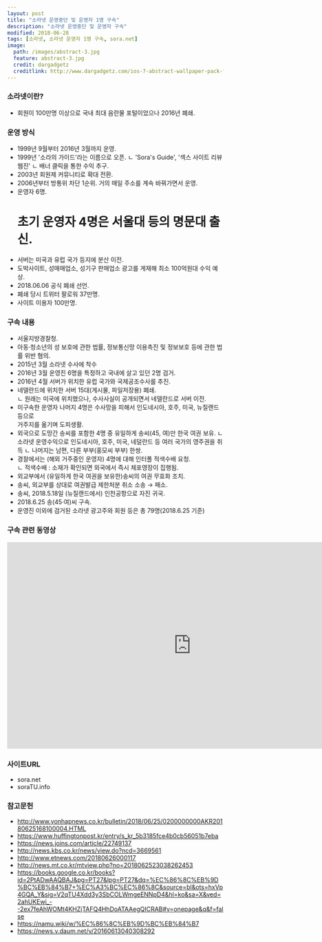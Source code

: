 ```yaml
---
layout: post
title: "소라넷 운영중단 및 운영자 1명 구속"
description: "소라넷 운영중단 및 운영자 구속"
modified: 2018-06-28
tags: [소라넷, 소라넷 운영자 1명 구속, sora.net]
image:
  path: /images/abstract-3.jpg
  feature: abstract-3.jpg
  credit: dargadgetz
  creditlink: http://www.dargadgetz.com/ios-7-abstract-wallpaper-pack-for-iphone-5-and-ipod-touch-retina/
---
```

### 소라넷이란?
  - 회원이 100만명 이상으로 국내 최대 음란물 포털이었으나 2016년 폐쇄.    

### 운영 방식
  - 1999년 9월부터 2016년 3월까지 운영.  
  - 1999년 '소라의 가이드'라는 이름으로 오픈.
    ㄴ 'Sora's Guide', '섹스 사이트 리뷰 웹진'
    ㄴ 배너 클릭을 통한 수익 추구.    
  - 2003년 회원제 커뮤니티로 확대 전환.  
  - 2006년부터 방통위 차단 1순위. 거의 매일 주소를 계속 바꿔가면서 운영.   
  - 운영자 6명.    
    # 초기 운영자 4명은 서울대 등의 명문대 출신.  
  - 서버는 미국과 유럽 국가 등지에 분산 이전.   
  - 도박사이트, 성매매업소, 성기구 판매업소 광고를 게재해 최소 100억원대 수익 예상.  
  - 2018.06.06 공식 폐쇄 선언.  
  - 폐쇄 당시 트위터 팔로워 37만명.  
  - 사이트 이용자 100만명.  


### 구속 내용
  - 서울지방경찰청.  
  - 아동·청소년의 성 보호에 관한 법률, 정보통신망 이용촉진 및 정보보호 등에 관한 법률 위반 혐의.  
  - 2015년 3월 소라넷 수사에 착수
  - 2016년 3월 운영진 6명을 특정하고 국내에 살고 있던 2명 검거.  
  - 2016년 4월 서버가 위치한 유럽 국가와 국제공조수사를 추진.  
  - 네델란드에 위치한 서버 15대(게시물, 파일저장용) 폐쇄.   
    ㄴ 원래는 미국에 위치했으나, 수사사실이 공개되면서 네델란드로 서버 이전.   
  - 미구속한 운영자 나머지 4명은 수사망을 피해서 인도네시아, 호주, 미국, 뉴질랜드 등으로   
    거주지를 옮기며 도피생활.    
  - 외국으로 도망간 송씨를 포함한 4명 중 유일하게 송씨(45, 여)만 한국 여권 보유.
     ㄴ 소라넷 운영수익으로 인도네시아, 호주, 미국, 네덜란드 등 여러 국가의 영주권을 취득
     ㄴ 나머지는 남편, 다른 부부(홍모씨 부부) 한쌍.   
  - 경찰에서는 (해외 거주중인 운영자) 4명에 대해 인터폴 적색수배 요청.  
    ㄴ 적색수배 : 소재가 확인되면 외국에서 즉시 체포영장이 집행됨.
  - 외교부에서 (유일하게 한국 여권을 보유한)송씨의 여권 무효화 조치.   
  - 송씨, 외교부를 상대로 여권발급 제한처분 취소 소송 → 패소.  
  - 송씨, 2018.5.18일 (뉴질랜드에서) 인천공항으로 자진 귀국.  
  - 2018.6.25 송(45·여)씨 구속.
  - 운영진 이외에 검거된 소라넷 광고주와 회원 등은 총 79명(2018.6.25 기준)

### 구속 관련 동영상
<iframe width="854" height="480" src="https://www.youtube.com/embed/H2vwQIe_Vak" frameborder="0" allow="accelerometer; autoplay; encrypted-media; gyroscope; picture-in-picture" allowfullscreen></iframe>

### 사이트URL
  - sora.net  
  - soraTU.info  


### 참고문헌
  - http://www.yonhapnews.co.kr/bulletin/2018/06/25/0200000000AKR20180625168100004.HTML
  - https://www.huffingtonpost.kr/entry/s_kr_5b3185fce4b0cb56051b7eba
  - https://news.joins.com/article/22749137
  - http://news.kbs.co.kr/news/view.do?ncd=3669561
  - http://www.etnews.com/20180626000117
  - http://news.mt.co.kr/mtview.php?no=2018062523038262453
  - https://books.google.co.kr/books?id=2PtADwAAQBAJ&pg=PT27&lpg=PT27&dq=%EC%86%8C%EB%9D%BC%EB%84%B7+%EC%A3%BC%EC%86%8C&source=bl&ots=hxVp4GQA_Y&sig=V2qTU4Xdd3y3SbCOLWmgeENNpD4&hl=ko&sa=X&ved=2ahUKEwi_--2ex7feAhWOMt4KHZjTAFQ4HhDoATAAegQICRAB#v=onepage&q&f=false
  - https://namu.wiki/w/%EC%86%8C%EB%9D%BC%EB%84%B7
  - https://news.v.daum.net/v/20160613040308292
